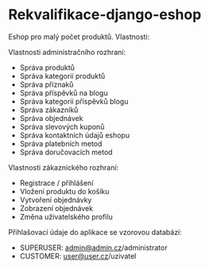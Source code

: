 # Rekvalifikace-django-eshop

Eshop pro malý počet produktů. Vlastnosti:

Vlastnosti administračního rozhraní:
- Správa produktů
- Správa kategorií produktů
- Správa příznaků
- Správa příspěvků na blogu
- Správa kategorií příspěvků blogu
- Správa zákazníků
- Správa objednávek
- Správa slevových kuponů
- Správa kontaktních údajů eshopu
- Správa platebních metod
- Správa doručovacích metod

Vlastnosti zákaznického rozhraní:
- Registrace / přihlášení
- Vložení produktu do košíku
- Vytvoření objednávky
- Zobrazení objednávek
- Změna uživatelského profilu

Přihlašovací údaje do aplikace se vzorovou databází: 
- SUPERUSER: admin@admin.cz/administrator
- CUSTOMER: user@user.cz/uzivatel
